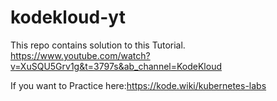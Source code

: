 # kodekloud-yt
This repo contains solution to this Tutorial.
https://www.youtube.com/watch?v=XuSQU5Grv1g&t=3797s&ab_channel=KodeKloud

If you want to Practice here:https://kode.wiki/kubernetes-labs

